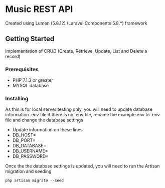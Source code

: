 # Music REST API

Created using Lumen (5.8.12) (Laravel Components 5.8.*) framework

## Getting Started

Implementation of CRUD (Create, Retrieve, Update, List and Delete a record)

### Prerequisites

- PHP 7.1.3 or greater
- MYSQL database

### Installing

As this is for local server testing only, you will need to update database information .env file 
if there is no .env file, rename the example.env to .env file and change the database settings
* Update information on these lines 
* DB_HOST=<host>
* DB_PORT=<port>
* DB_DATABASE=<database>
* DB_USERNAME=<username>
* DB_PASSWORD=<password>

Once the the database settings is updated, you will need to run the Artisan migration and seeding 
```
php artisan migrate --seed
```

